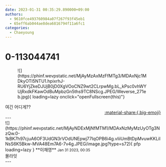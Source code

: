 ```yaml
---
date: 2023-01-31 00:35:29.890000+09:00
authors:
  - 9610fce493760984a07f267f93f45eb1
  - 65eff6ab044ae8dea6816794f11a6fc1
categories:
  - Chaeyoung
---
```


# 0-113044741

<div class="post-container" markdown="1">
<div class="content-container md-sidebar__scrollwrap" markdown="1">


<figure markdown="1">
![](https://phinf.wevpstatic.net/MjAyMzAxMzFfMTg3/MDAxNjc1MDkyOTI5NTU1.hpixrhJ-RU6YjZkeDJUjB0jD0XgVOoCNZ9wt2CLrpwMg.bL_kPsc0vhWYUjRxdkFKawOdBuMpbzGn5ths9TC8NScg.JPEG/Weverse_271eb.jpg){ loading=lazy onclick="openFullscreen(this)"}
</figure>
여긴 어디게??

</div>
</div>

<div style="text-align: right;" markdown="1">
<a href="https://weverse.io/fromis9/fanpost/0-113044741" style="text-align: right;">:material-share:{.big-emoji}</a>
</div>
---

<div class="comments-container md-sidebar__scrollwrap" markdown="1">
<div class="comment" markdown="1">
<div class='id-container' markdown="1">
![](https://phinf.wevpstatic.net/MjAyNDExMjNfMTM1/MDAxNzMyMzUyOTg3NzQw.0-1kBK7h97cjuA6OF3UdGN3rVOdUNEpwj77IqOPB6i4g.vliiUmBtDpMvuwKKLiINsS6K5Bkw-MVA48Em7A6-7v4g.JPEG/image.jpg?type=s72){ pfp loading=lazy }
**<span class="artist">이채영</span>** <small>Jan 31 2023, 00:35</small><br>
</div>
<div class='comment-body' markdown="1">
몰라잇
</div>
</div>
</div>
---
